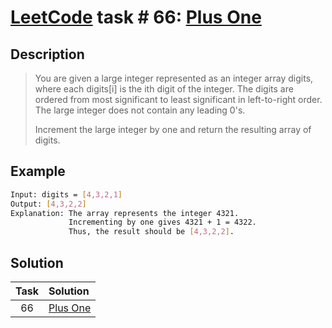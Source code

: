# [LeetCode][leetcode] task # 66: [Plus One][task]

Description
-----------

> You are given a large integer represented as an integer array digits,
> where each digits[i] is the ith digit of the integer.
> The digits are ordered from most significant to least significant
> in left-to-right order. The large integer does not contain any leading 0's.
>
> Increment the large integer by one and return the resulting array of digits.

Example
-------

```sh
Input: digits = [4,3,2,1]
Output: [4,3,2,2]
Explanation: The array represents the integer 4321.
             Incrementing by one gives 4321 + 1 = 4322.
             Thus, the result should be [4,3,2,2].
```

Solution
--------

| Task | Solution             |
|:----:|:---------------------|
|  66  | [Plus One][solution] |


[leetcode]: <http://leetcode.com/>
[task]: <https://leetcode.com/problems/plus-one/>
[solution]: <https://github.com/wellaxis/praxis-leetcode/blob/main/src/main/java/com/witalis/praxis/leetcode/task/h1/p66/option/Practice.java>
